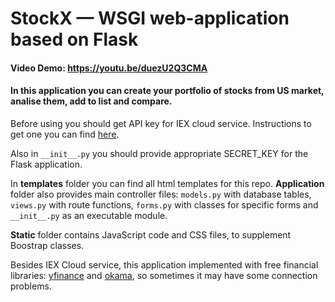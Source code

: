 # StockX — WSGI web-application based on Flask
#### Video Demo: https://youtu.be/duezU2Q3CMA
#### In this application you can create your portfolio of stocks from US market, analise them, add to list and compare.

Before using you should get API key for IEX cloud service.
Instructions to get one you can find [here](https://cs50.harvard.edu/x/2021/psets/9/finance/#configuring).

Also in `__init__.py` you should provide appropriate SECRET_KEY for the Flask application.

In **templates** folder you can find all html templates for this repo. **Application** folder also provides 
main controller files: `models.py` with database tables, `views.py` with route functions, `forms.py` with classes for specific forms
and `__init__.py` as an executable module.

**Static** folder contains JavaScript code and CSS files, to supplement Boostrap classes.

Besides IEX Cloud service, this application implemented with free financial libraries: [yfinance](https://pypi.org/project/yfinance/) and [okama](https://github.com/mbk-dev/okama), so sometimes it may have some connection problems.



